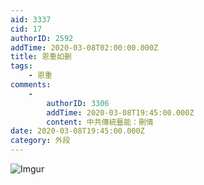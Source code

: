 ```yaml
---
aid: 3337
cid: 17
authorID: 2592
addTime: 2020-03-08T02:00:00.000Z
title: 恩重如删
tags:
    - 恩重
comments:
    -
        authorID: 3306
        addTime: 2020-03-08T19:45:00.000Z
        content: 中共傳統藝能：刪情
date: 2020-03-08T19:45:00.000Z
category: 外段
---
```


![Imgur](https://i.imgur.com/QZOebRg.jpg)
